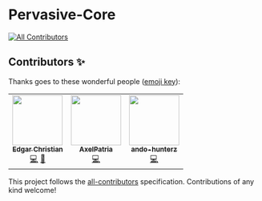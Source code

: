 # Pervasive-Core
<!-- ALL-CONTRIBUTORS-BADGE:START - Do not remove or modify this section -->
[![All Contributors](https://img.shields.io/badge/all_contributors-3-orange.svg?style=flat-square)](#contributors-)
<!-- ALL-CONTRIBUTORS-BADGE:END -->

## Contributors ✨

Thanks goes to these wonderful people ([emoji key](https://allcontributors.org/docs/en/emoji-key)):

<!-- ALL-CONTRIBUTORS-LIST:START - Do not remove or modify this section -->
<!-- prettier-ignore-start -->
<!-- markdownlint-disable -->
<table>
  <tr>
    <td align="center"><a href="https://github.com/edgarcnp"><img src="https://avatars.githubusercontent.com/u/56579802?v=4?s=100" width="100px;" alt=""/><br /><sub><b>Edgar Christian</b></sub></a><br /><a href="https://github.com/edgarcnp/Pervasive-Core/commits?author=edgarcnp" title="Code">💻</a> <a href="#design-edgarcnp" title="Design">🎨</a></td>
    <td align="center"><a href="https://github.com/AxelPat"><img src="https://avatars.githubusercontent.com/u/58724589?v=4?s=100" width="100px;" alt=""/><br /><sub><b>AxelPatria</b></sub></a><br /><a href="https://github.com/edgarcnp/Pervasive-Core/commits?author=axelpat" title="Code">💻</a></td>
    <td align="center"><a href="https://github.com/ando-hunterz"><img src="https://avatars.githubusercontent.com/u/58421717?v=4?s=100" width="100px;" alt=""/><br /><sub><b>ando-hunterz</b></sub></a><br /><a href="https://github.com/edgarcnp/Pervasive-Core/commits?author=ando-hunterz" title="Code">💻</a></td>
  </tr>
</table>

<!-- markdownlint-restore -->
<!-- prettier-ignore-end -->

<!-- ALL-CONTRIBUTORS-LIST:END -->

This project follows the [all-contributors](https://github.com/all-contributors/all-contributors) specification. Contributions of any kind welcome!